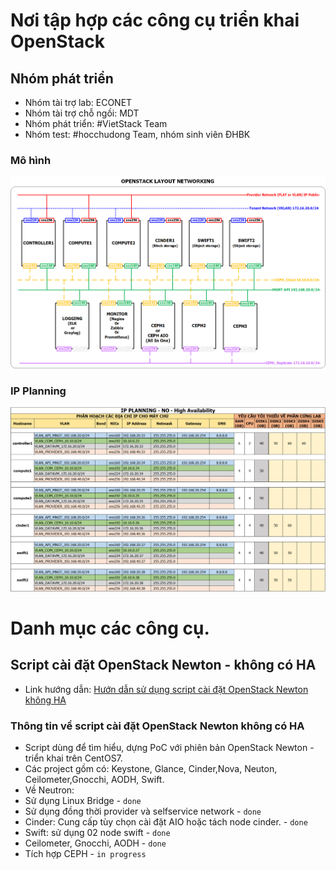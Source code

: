 # Nơi tập hợp các công cụ triển khai OpenStack 

## Nhóm phát triển
- Nhóm tài trợ lab: ECONET
- Nhóm tài trợ chỗ ngồi: MDT
- Nhóm phát triển: #VietStack Team
- Nhóm test: #hocchudong Team, nhóm sinh viên ĐHBK


### Mô hình

![noha_openstack_topology.png](./images/noha_openstack_topology.png)

### IP Planning
![noha_ip_planning.png](./images/noha_ip_planning.png)

# Danh mục các công cụ.
## Script cài đặt OpenStack Newton - không có HA
- Link hướng dẫn: 
[Hướn dẫn sử dụng script cài đặt OpenStack Newton không HA](https://github.com/vietstacker/openstack-deploy-tools/tree/master/scripts/OpenStack-Newton-No-HA)
### Thông tin về script cài đặt OpenStack Newton không có HA

- Script dùng để tìm hiểu, dựng PoC với phiên bản OpenStack Newton - triển khai trên CentOS7.
- Các project gồm có: Keystone, Glance, Cinder,Nova, Neuton, Ceilometer,Gnocchi, AODH, Swift.
- Về Neutron: 
 - Sử dụng Linux Bridge - `done`
 - Sử dụng đồng thời provider và selfservice network - `done`
- Cinder: Cung cấp tùy chọn cài đặt AIO hoặc tách node cinder. - `done`
- Swift: sử dụng 02 node swift - `done`
- Ceilometer, Gnocchi, AODH - `done`
- Tích hợp CEPH - `in progress`